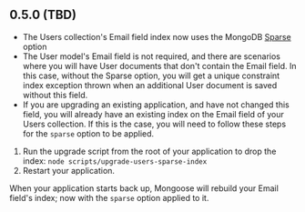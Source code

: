 ﻿<a name="0.5.0"></a>
## 0.5.0 (TBD)

* The Users collection's Email field index now uses the MongoDB [Sparse](https://docs.mongodb.org/manual/core/index-sparse/) option
* The User model's Email field is not required, and there are scenarios where you will have User documents that don't contain the Email field. In this case, without the Sparse option, you will get a unique constraint index exception thrown when an additional User document is saved without this field.
* If you are upgrading an existing application, and have not changed this field, you will already have an existing index on the Email field of your Users collection. If this is the case, you will need to follow these steps for the `sparse` option to be applied.


1. Run the upgrade script from the root of your application to drop the index: `node scripts/upgrade-users-sparse-index`
2. Restart your application.

When your application starts back up, Mongoose will rebuild your Email field's index; now with the `sparse` option applied to it.
